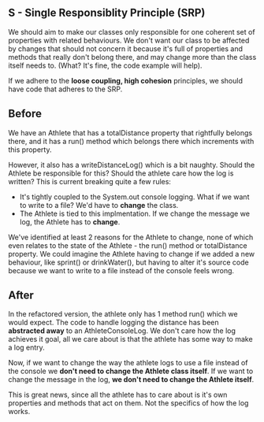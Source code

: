 ## S - Single Responsiblity Principle (SRP)

We should aim to make our classes only responsible for one coherent set of properties with related behaviours. We don't want our class to be affected by changes that should not concern it because it's full of properties and methods that really don't belong there, and may change more than the class itself needs to. (What? It's fine, the code example will help).

If we adhere to the **loose coupling, high cohesion** principles, we should have code that adheres to the SRP.

## Before

We have an Athlete that has a totalDistance property that rightfully belongs there, and it has a run() method which belongs there which increments with this property.

However, it also has a writeDistanceLog() which is a bit naughty. Should the Athlete be responsible for this? Should the athlete care how the log is written? This is current breaking quite a few rules:

* It's tightly coupled to the System.out console logging. What if we want to write to a file? We'd have to **change** the class.
* The Athlete is tied to this implmentation. If we change the message we log, the Athlete has to **change**.

We've identified at least 2 reasons for the Athlete to change, none of which even relates to the state of the Athlete - the run() method or totalDistance property. We could imagine the Athlete having to change if we added a new behaviour, like sprint() or drinkWater(), but having to alter it's source code because we want to write to a file instead of the console feels wrong.

## After

In the refactored version, the athlete only has 1 method run() which we would expect. The code to handle logging the distance has been **abstracted away** to an AthleteConsoleLog. We don't care how the log achieves it goal, all we care about is that the athlete has some way to make a log entry.

Now, if we want to change the way the athlete logs to use a file instead of the console we **don't need to change the Athlete class itself**. If we want to change the message in the log, **we don't need to change the Athlete itself**.

This is great news, since all the athlete has to care about is it's own properties and methods that act on them. Not the specifics of how the log works.


